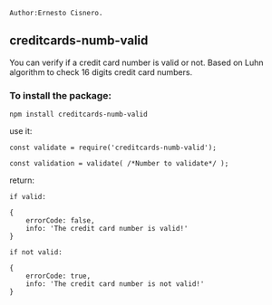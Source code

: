```
Author:Ernesto Cisnero.
```
## creditcards-numb-valid
You can verify if a credit card number is valid or not. Based on Luhn algorithm to check 16 digits credit card numbers.

### To install the package:


```
npm install creditcards-numb-valid
```

use it:

```
const validate = require('creditcards-numb-valid');

const validation = validate( /*Number to validate*/ );
```

return:

```
if valid:

{ 
    errorCode: false, 
    info: 'The credit card number is valid!'
}

if not valid:

{ 
    errorCode: true, 
    info: 'The credit card number is not valid!'
}
```
